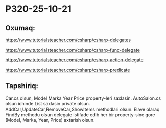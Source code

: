 # P320-25-10-21

## Oxumaq:

https://www.tutorialsteacher.com/csharp/csharp-delegates

https://www.tutorialsteacher.com/csharp/csharp-func-delegate

https://www.tutorialsteacher.com/csharp/csharp-action-delegate

https://www.tutorialsteacher.com/csharp/csharp-predicate

## Tapshiriq:

Car.cs olsun, Model Marka Year Price property-leri saxlasin. 
AutoSalon.cs olsun ichinde List<Car> saxlasin private olsun. AddCar,UpdateCar,RemoveCar,ShowItems methodlari olsun. 
Elave olaraq FindBy methodu olsun delegate istifade edib her bir property-sine gore (Model, Marka, Year, Price) axtarish olsun.
